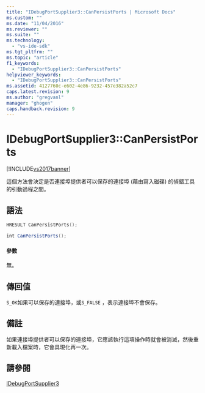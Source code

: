 ```yaml
---
title: "IDebugPortSupplier3::CanPersistPorts | Microsoft Docs"
ms.custom: ""
ms.date: "11/04/2016"
ms.reviewer: ""
ms.suite: ""
ms.technology: 
  - "vs-ide-sdk"
ms.tgt_pltfrm: ""
ms.topic: "article"
f1_keywords: 
  - "IDebugPortSupplier3::CanPersistPorts"
helpviewer_keywords: 
  - "IDebugPortSupplier3::CanPersistPorts"
ms.assetid: 4127760c-e602-4e86-9232-457e382a52c7
caps.latest.revision: 9
ms.author: "gregvanl"
manager: "ghogen"
caps.handback.revision: 9
---
```

# IDebugPortSupplier3::CanPersistPorts
[!INCLUDE[vs2017banner](../../../code-quality/includes/vs2017banner.md)]

這個方法會決定是否連接埠提供者可以保存的連接埠 \(藉由寫入磁碟\) 的偵錯工具的引動過程之間。  
  
## 語法  
  
```cpp  
HRESULT CanPersistPorts();  
```  
  
```c#  
int CanPersistPorts();  
```  
  
#### 參數  
 無。  
  
## 傳回值  
 `S_OK`如果可以保存的連接埠，或`S_FALSE` ，表示連接埠不會保存。  
  
## 備註  
 如果連接埠提供者可以保存的連接埠，它應該執行這項操作時就會被消滅，然後重新載入檔案時，它會具現化再一次。  
  
## 請參閱  
 [IDebugPortSupplier3](../../../extensibility/debugger/reference/idebugportsupplier3.md)